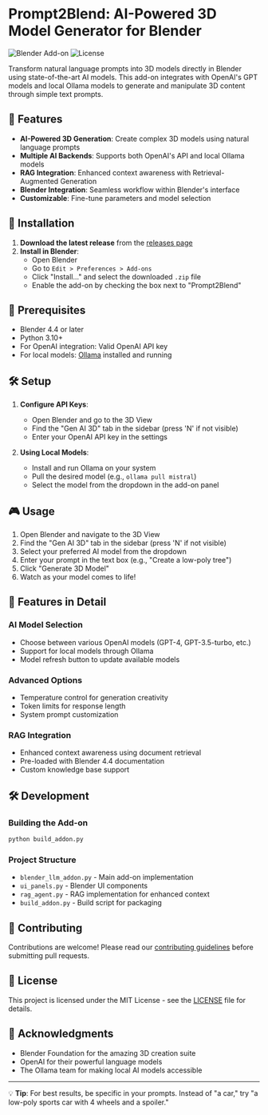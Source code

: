 # Prompt2Blend: AI-Powered 3D Model Generator for Blender

![Blender Add-on](https://img.shields.io/badge/Blender-4.4+-orange?logo=blender)
![License](https://img.shields.io/badge/License-MIT-blue)

Transform natural language prompts into 3D models directly in Blender using state-of-the-art AI models. This add-on integrates with OpenAI's GPT models and local Ollama models to generate and manipulate 3D content through simple text prompts.

## 🌟 Features

- **AI-Powered 3D Generation**: Create complex 3D models using natural language prompts
- **Multiple AI Backends**: Supports both OpenAI's API and local Ollama models
- **RAG Integration**: Enhanced context awareness with Retrieval-Augmented Generation
- **Blender Integration**: Seamless workflow within Blender's interface
- **Customizable**: Fine-tune parameters and model selection

## 🚀 Installation

1. **Download the latest release** from the [releases page](https://github.com/Technologic101/prompt2blend/releases)
2. **Install in Blender**:
   - Open Blender
   - Go to `Edit > Preferences > Add-ons`
   - Click "Install..." and select the downloaded `.zip` file
   - Enable the add-on by checking the box next to "Prompt2Blend"

## 🔑 Prerequisites

- Blender 4.4 or later
- Python 3.10+
- For OpenAI integration: Valid OpenAI API key
- For local models: [Ollama](https://ollama.ai/) installed and running

## 🛠️ Setup

1. **Configure API Keys**:
   - Open Blender and go to the 3D View
   - Find the "Gen AI 3D" tab in the sidebar (press 'N' if not visible)
   - Enter your OpenAI API key in the settings

2. **Using Local Models**:
   - Install and run Ollama on your system
   - Pull the desired model (e.g., `ollama pull mistral`)
   - Select the model from the dropdown in the add-on panel

## 🎮 Usage

1. Open Blender and navigate to the 3D View
2. Find the "Gen AI 3D" tab in the sidebar (press 'N' if not visible)
3. Select your preferred AI model from the dropdown
4. Enter your prompt in the text box (e.g., "Create a low-poly tree")
5. Click "Generate 3D Model"
6. Watch as your model comes to life!

## 🧩 Features in Detail

### AI Model Selection

- Choose between various OpenAI models (GPT-4, GPT-3.5-turbo, etc.)
- Support for local models through Ollama
- Model refresh button to update available models

### Advanced Options

- Temperature control for generation creativity
- Token limits for response length
- System prompt customization

### RAG Integration

- Enhanced context awareness using document retrieval
- Pre-loaded with Blender 4.4 documentation
- Custom knowledge base support

## 🛠 Development

### Building the Add-on

```bash
python build_addon.py
```

### Project Structure

- `blender_llm_addon.py` - Main add-on implementation
- `ui_panels.py` - Blender UI components
- `rag_agent.py` - RAG implementation for enhanced context
- `build_addon.py` - Build script for packaging

## 🤝 Contributing

Contributions are welcome! Please read our [contributing guidelines](CONTRIBUTING.md) before submitting pull requests.

## 📄 License

This project is licensed under the MIT License - see the [LICENSE](LICENSE) file for details.

## 🙏 Acknowledgments

- Blender Foundation for the amazing 3D creation suite
- OpenAI for their powerful language models
- The Ollama team for making local AI models accessible

---

💡 **Tip**: For best results, be specific in your prompts. Instead of "a car," try "a low-poly sports car with 4 wheels and a spoiler."
